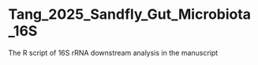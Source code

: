 # Tang_2025_Sandfly_Gut_Microbiota_16S
The R script of 16S rRNA downstream analysis in the manuscript

